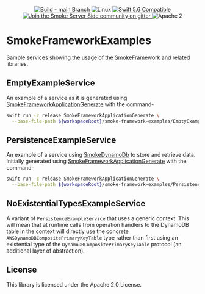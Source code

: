 <p align="center">
<a href="https://github.com/amzn/smoke-framework-examples/actions">
<img src="https://github.com/amzn/smoke-framework-examples/actions/workflows/swift.yml/badge.svg?branch=main" alt="Build - main Branch">
</a>
<img src="https://img.shields.io/badge/os-linux-green.svg?style=flat" alt="Linux">
<a href="http://swift.org">
<img src="https://img.shields.io/badge/swift-5.6-orange.svg?style=flat" alt="Swift 5.6 Compatible">
</a>
<a href="https://gitter.im/SmokeServerSide">
<img src="https://img.shields.io/badge/chat-on%20gitter-ee115e.svg?style=flat" alt="Join the Smoke Server Side community on gitter">
</a>
<img src="https://img.shields.io/badge/license-Apache2-blue.svg?style=flat" alt="Apache 2">
</p>

# SmokeFrameworkExamples

Sample services showing the usage of the [SmokeFramework](https://github.com/amzn/smoke-framework) and related libraries.

## EmptyExampleService

An example of a service as it is generated using [SmokeFrameworkApplicationGenerate](https://github.com/amzn/smoke-framework-application-generate)
with the command-

```bash
swift run -c release SmokeFrameworkApplicationGenerate \
  --base-file-path ${workspaceRoot}/smoke-framework-examples/EmptyExampleService
```

## PersistenceExampleService

An example of a service using [SmokeDynamoDb](https://github.com/amzn/smoke-dynamodb) to store and retrieve data.
Initially generated using [SmokeFrameworkApplicationGenerate](https://github.com/amzn/smoke-framework-application-generate)
with the command-

```bash
swift run -c release SmokeFrameworkApplicationGenerate \
  --base-file-path ${workspaceRoot}/smoke-framework-examples/PersistenceExampleService \
```

## NoExistentialTypesExampleService

A variant of `PersistenceExampleService` that uses a generic context. This will mean that at runtime calls from operation
handlers to the DynamoDB table in the context will directly use the concrete `AWSDynamoDBCompositePrimaryKeyTable`
type rather than first using an existential type of the `DynamoDBCompositePrimaryKeyTable` protocol (an additional layer of abstraction).

## License

This library is licensed under the Apache 2.0 License.
